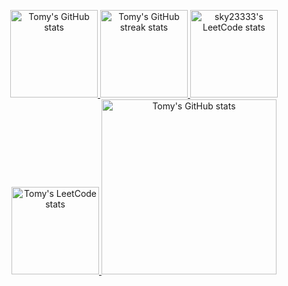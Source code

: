 <p align="center">
    <a href="https://github.com/search?q=author%3Asky-max-hub+-owner%3Asky-max-hub+is%3Amerged&type=pullrequests">
        <picture>
            <source
              srcset="https://github-readme-stats.vercel.app/api?username=sky-max-hub&title_color=ff6e96&icon_color=9580ff&hide_border=true&hide_title=true&rank_icon=percentile&show_icons=true"
              media="(prefers-color-scheme: light), (prefers-color-scheme: no-preference)"
            />
            <source 
              srcset="https://github-readme-stats.vercel.app/api?username=sky-max-hub&hide_border=true&theme=dracula&hide_title=true&rank_icon=percentile&show_icons=true"
              media="(prefers-color-scheme: dark)"
            />
            <img src="https://github-readme-stats.vercel.app/api?username=sky-max-hub&title_color=ff6e96&icon_color=9580ff&hide_border=true&hide_title=true&rank_icon=percentile&show_icons=true" height=140  alt="Tomy's GitHub stats" />
        </picture>
    </a>
    <a href="https://github-streak-stats.tomy.tech?user=sky-max-hub&hide_border=true&ring=FF6E96&fire=FF6E96&currStreakNum=9580FF&sideNums=FF6E96&currStreakLabel=9580FF&sideLabels=FF6E96">
        <picture>
            <source
              srcset="https://github-streak-stats.tomy.tech?user=sky-max-hub&hide_border=true&ring=FF6E96&fire=FF6E96&currStreakNum=9580FF&sideNums=FF6E96&currStreakLabel=9580FF&sideLabels=FF6E96"
              media="(prefers-color-scheme: light), (prefers-color-scheme: no-preference)"
            />
            <source 
              srcset="https://github-streak-stats.tomy.tech?user=sky-max-hub&hide_border=true&theme=dracula"
              media="(prefers-color-scheme: dark)"
            />
            <img src="https://github-streak-stats.tomy.tech?user=sky-max-hub&hide_border=true&ring=FF6E96&fire=FF6E96&currStreakNum=9580FF&sideNums=FF6E96&currStreakLabel=9580FF&sideLabels=FF6E96" height=140  alt="Tomy's GitHub streak stats" />
        </picture>
    </a>
    <a href="https://leetcode.com/sky23333">
        <picture>
            <source
              srcset="https://leetcard.jacoblin.cool/sky23333?theme=light&border=0&site=cn"
              media="(prefers-color-scheme: light), (prefers-color-scheme: no-preference)"
            />
            <source 
              srcset="https://leetcard.jacoblin.cool/sky23333?theme=dark&border=0&site=cn"
              media="(prefers-color-scheme: dark)"
            />
            <img src="https://leetcard.jacoblin.cool/sky23333?theme=light&border=0&site=cn" height=140  alt="sky23333's LeetCode stats" />
        </picture>
    </a>
    <a href="https://wakatime.com/@sky-max-hub">
        <picture>
            <source
              srcset="https://github-readme-stats.vercel.app/api/wakatime?username=sky-max-hub&title_color=ff6e96&icon_color=9580ff&hide_border=true&layout=compact&hide=other&langs_count=8"
              media="(prefers-color-scheme: light), (prefers-color-scheme: no-preference)"
            />
            <source 
              srcset="https://github-readme-stats.vercel.app/api/wakatime?username=sky-max-hub&hide_border=true&theme=dracula&layout=compact&hide=other&langs_count=8"
              media="(prefers-color-scheme: dark)"
            />
            <img src="https://github-readme-stats.vercel.app/api/wakatime?username=sky-max-hub&title_color=ff6e96&icon_color=9580ff&hide_border=true&layout=compact" height=140  alt="Tomy's LeetCode stats" />
        </picture>
    </a>
    <a href="https://github-readme-activity-graph.vercel.app/graph?username=sky-max-hub&hide_border=true&bg_color=ffffff&color=9580ff&title_color=ff6e96&line=ff6e96&point=9580ff">
        <picture>
            <source
              srcset="https://github-readme-activity-graph.vercel.app/graph?username=sky-max-hub&hide_border=true&bg_color=ffffff&color=9580ff&title_color=ff6e96&line=ff6e96&point=9580ff"
              media="(prefers-color-scheme: light), (prefers-color-scheme: no-preference)"
            />
            <source 
              srcset="https://github-readme-activity-graph.vercel.app/graph?username=sky-max-hub&hide_border=true&bg_color=282a36&color=f8f8f2&title_color=ff6e96&line=ff6e96&point=79dafa"
              media="(prefers-color-scheme: dark)"
            />
            <img src="https://github-readme-activity-graph.vercel.app/graph?username=sky-max-hub&hide_border=true&bg_color=ffffff&color=9580ff&title_color=ff6e96&line=ff6e96&point=9580ff" height=280  alt="Tomy's GitHub stats" />
        </picture>
    </a>
</p>